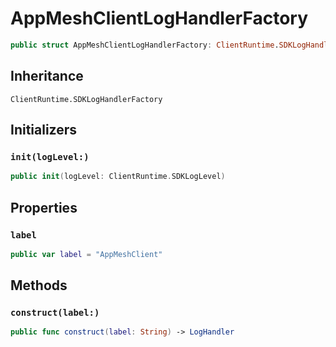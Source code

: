 # AppMeshClientLogHandlerFactory

``` swift
public struct AppMeshClientLogHandlerFactory: ClientRuntime.SDKLogHandlerFactory 
```

## Inheritance

`ClientRuntime.SDKLogHandlerFactory`

## Initializers

### `init(logLevel:)`

``` swift
public init(logLevel: ClientRuntime.SDKLogLevel) 
```

## Properties

### `label`

``` swift
public var label = "AppMeshClient"
```

## Methods

### `construct(label:)`

``` swift
public func construct(label: String) -> LogHandler 
```
